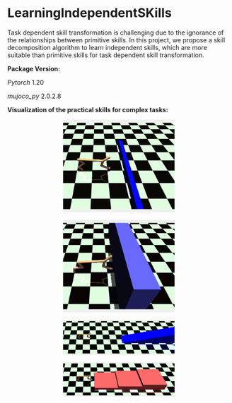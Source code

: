 # LearningIndependentSKills
Task dependent skill transformation is challenging due to the ignorance of the relationships between primitive skills. In this project, we propose a skill decomposition algorithm to learn independent skills, which are more suitable than primitive skills for task dependent skill transformation.


**Package Version:**

_Pytorch_ 1.20

_mujoco_py_ 2.0.2.8

**Visualization of the practical skills for complex tasks:**

<p align="center"><img src="asset/HCH.gif" width="50%" alt="" /></p>
<p align="center"><img src="asset/HCC.gif" width="50%" alt="" /></p>
<p align="center"><img src="asset/HCA.gif" width="50%" alt="" /></p>
<p align="center"><img src="asset/HCU.gif" width="50%" alt="" /></p>
